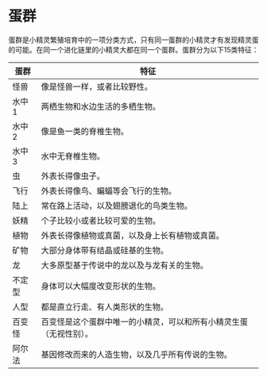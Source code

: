 # 蛋群

蛋群是小精灵繁殖培育中的一项分类方式，只有同一蛋群的小精灵才有发现精灵蛋的可能。在同一个进化链里的小精灵大都在同一个蛋群。蛋群分为以下15类特征：

| 蛋群  | 特征                                |
| --- | --------------------------------- |
| 怪兽  | 像是怪兽一样，或者比较野性。                    |
| 水中1 | 两栖生物和水边生活的多栖生物。                   |
| 水中2 | 像是鱼一类的脊椎生物。                       |
| 水中3 | 水中无脊椎生物。                          |
| 虫   | 外表长得像虫子。                          |
| 飞行  | 外表长得像鸟、蝙蝠等会飞行的生物。                 |
| 陆上  | 常在路上活动，以及翅膀退化的鸟类生物。               |
| 妖精  | 个子比较小或者比较可爱的生物。                   |
| 植物  | 外表长得像植物或真菌，以及身上长有植物或真菌。           |
| 矿物  | 大部分身体带有结晶或硅基的生物。                  |
| 龙   | 大多原型基于传说中的龙以及与龙有关的生物。             |
| 不定型 | 身体可以大幅度改变形状的生物。                   |
| 人型  | 都是直立行走、有人类形状的生物。                  |
| 百变怪 | 百变怪是这个蛋群中唯一的小精灵，可以和所有小精灵生蛋（无视性别）。 |
| 阿尔法 | 基因修改而来的人造生物，以及几乎所有传说的生物。          |
